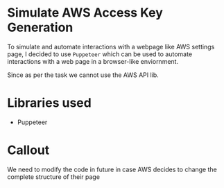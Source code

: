 # Simulate AWS Access Key Generation

To simulate and automate interactions with a webpage like AWS settings page, I decided to use `Puppeteer` which can be used to automate interactions with a web page in a browser-like enviornment. 

Since as per the task we cannot use the AWS API lib.

# Libraries used

- Puppeteer

# Callout

We need to modify the code in future in case AWS decides to change the complete structure of their page
